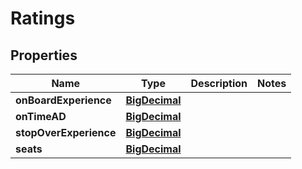 
# Ratings

## Properties
Name | Type | Description | Notes
------------ | ------------- | ------------- | -------------
**onBoardExperience** | [**BigDecimal**](BigDecimal.md) |  | 
**onTimeAD** | [**BigDecimal**](BigDecimal.md) |  | 
**stopOverExperience** | [**BigDecimal**](BigDecimal.md) |  | 
**seats** | [**BigDecimal**](BigDecimal.md) |  | 




